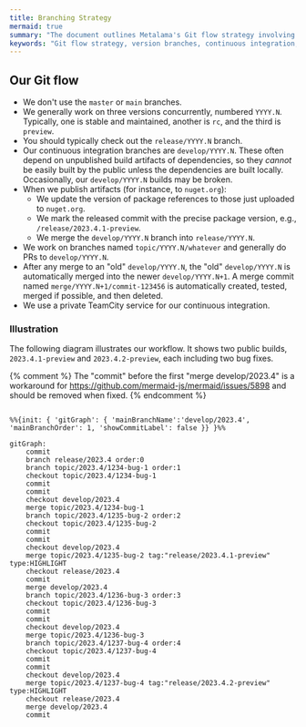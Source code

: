 ```yaml
---
title: Branching Strategy
mermaid: true
summary: "The document outlines Metalama's Git flow strategy involving concurrent version branches, continuous integration, and specific branch naming conventions."
keywords: "Git flow strategy, version branches, continuous integration, branch naming conventions, version control, Metalama, .NET, TeamCity, versioning"
---
```


## Our Git flow

* We don't use the `master` or `main` branches.
* We generally work on three versions concurrently, numbered `YYYY.N`. Typically, one is stable and maintained, another is `rc`, and the third is `preview`.
* You should typically check out the `release/YYYY.N` branch.
* Our continuous integration branches are `develop/YYYY.N`. These often depend on unpublished build artifacts of dependencies, so they _cannot_ be easily built by the public unless the dependencies are built locally. Occasionally, our `develop/YYYY.N` builds may be broken.
* When we publish artifacts (for instance, to `nuget.org`):
  - We update the version of package references to those just uploaded to `nuget.org`.
  - We mark the released commit with the precise package version, e.g., `/release/2023.4.1-preview`.
  - We merge the `develop/YYYY.N` branch into `release/YYYY.N`.
* We work on branches named `topic/YYYY.N/whatever` and generally do PRs to `develop/YYYY.N`.
* After any merge to an "old" `develop/YYYY.N`, the "old" `develop/YYYY.N` is automatically merged into the newer `develop/YYYY.N+1`. A merge commit named `merge/YYYY.N+1/commit-123456` is automatically created, tested, merged if possible, and then deleted.
* We use a private TeamCity service for our continuous integration.

### Illustration

The following diagram illustrates our workflow. It shows two public builds, `2023.4.1-preview` and `2023.4.2-preview`, each including two bug fixes.

{% comment %}
The "commit" before the first "merge develop/2023.4" is a workaround for https://github.com/mermaid-js/mermaid/issues/5898 and should be removed when fixed.
{% endcomment %}

```mermaid

%%{init: { 'gitGraph': { 'mainBranchName':'develop/2023.4', 'mainBranchOrder': 1, 'showCommitLabel': false }} }%%

gitGraph:
    commit
    branch release/2023.4 order:0
    branch topic/2023.4/1234-bug-1 order:1
    checkout topic/2023.4/1234-bug-1
    commit
    commit
    checkout develop/2023.4
    merge topic/2023.4/1234-bug-1
    branch topic/2023.4/1235-bug-2 order:2
    checkout topic/2023.4/1235-bug-2
    commit
    commit
    checkout develop/2023.4
    merge topic/2023.4/1235-bug-2 tag:"release/2023.4.1-preview" type:HIGHLIGHT
    checkout release/2023.4
    commit
    merge develop/2023.4
    branch topic/2023.4/1236-bug-3 order:3
    checkout topic/2023.4/1236-bug-3
    commit
    commit
    checkout develop/2023.4
    merge topic/2023.4/1236-bug-3
    branch topic/2023.4/1237-bug-4 order:4
    checkout topic/2023.4/1237-bug-4
    commit
    commit
    checkout develop/2023.4
    merge topic/2023.4/1237-bug-4 tag:"release/2023.4.2-preview" type:HIGHLIGHT
    checkout release/2023.4
    merge develop/2023.4
    commit
```


